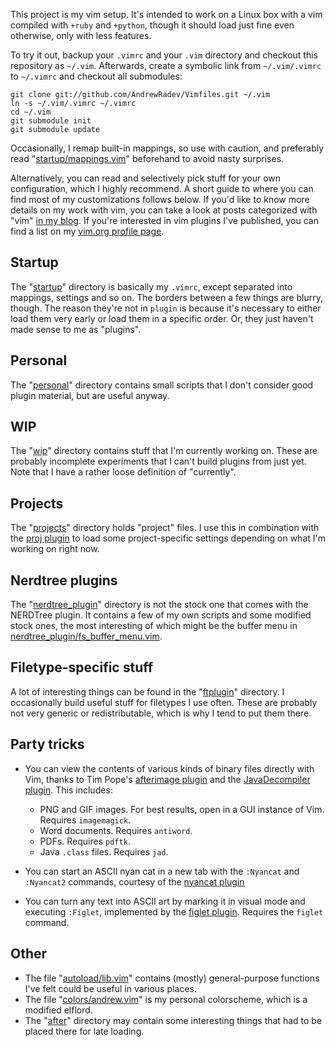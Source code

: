 This project is my vim setup. It's intended to work on a Linux box with a vim
compiled with `+ruby` and `+python`, though it should load just fine even
otherwise, only with less features.

To try it out, backup your `.vimrc` and your `.vim` directory and checkout this
repository as `~/.vim`. Afterwards, create a symbolic link from `~/.vim/.vimrc`
to `~/.vimrc` and checkout all submodules:

    git clone git://github.com/AndrewRadev/Vimfiles.git ~/.vim
    ln -s ~/.vim/.vimrc ~/.vimrc
    cd ~/.vim
    git submodule init
    git submodule update

Occasionally, I remap built-in mappings, so use with caution, and preferably
read "[startup/mappings.vim][]" beforehand to avoid nasty surprises.

Alternatively, you can read and selectively pick stuff for your own
configuration, which I highly recommend. A short guide to where you can find
most of my customizations follows below. If you'd like to know more details on
my work with vim, you can take a look at posts categorized with "vim"
[in my blog](http://andrewradev.com/categories/vim/).
If you're interested in vim plugins I've published, you can find a list on my
[vim.org profile page](http://www.vim.org/account/profile.php?user_id=31799).

## Startup

The "[startup][]" directory is basically my `.vimrc`, except separated into
mappings, settings and so on. The borders between a few things are blurry,
though. The reason they're not in `plugin` is because it's necessary to either
load them very early or load them in a specific order. Or, they just haven't
made sense to me as "plugins".

## Personal

The "[personal][]" directory contains small scripts that I don't consider good
plugin material, but are useful anyway.

## WIP

The "[wip][]" directory contains stuff that I'm currently working on. These
are probably incomplete experiments that I can't build plugins from just yet.
Note that I have a rather loose definition of "currently".

## Projects

The "[projects][]" directory holds "project" files. I use this in combination
with the [proj plugin][] to load some project-specific settings depending on
what I'm working on right now.

## Nerdtree plugins

The "[nerdtree_plugin][]" directory is not the stock one that comes with the
NERDTree plugin. It contains a few of my own scripts and some modified stock
ones, the most interesting of which might be the buffer menu in
[nerdtree_plugin/fs_buffer_menu.vim][].

## Filetype-specific stuff

A lot of interesting things can be found in the "[ftplugin][]" directory. I
occasionally build useful stuff for filetypes I use often. These are probably
not very generic or redistributable, which is why I tend to put them there.

## Party tricks

- You can view the contents of various kinds of binary files directly with Vim,
  thanks to Tim Pope's [afterimage plugin][] and the [JavaDecompiler plugin][].
  This includes:

  * PNG and GIF images. For best results, open in a GUI instance of Vim.
    Requires `imagemagick`.
  * Word documents. Requires `antiword`.
  * PDFs. Requires `pdftk`.
  * Java `.class` files. Requires `jad`.
- You can start an ASCII nyan cat in a new tab with the `:Nyancat` and
  `:Nyancat2` commands, courtesy of the [nyancat plugin][]
- You can turn any text into ASCII art by marking it in visual mode and
  executing `:Figlet`, implemented by the [figlet plugin][]. Requires the
  `figlet` command.

## Other

- The file "[autoload/lib.vim][]" contains (mostly) general-purpose functions
  I've felt could be useful in various places.
- The file "[colors/andrew.vim][]" is my personal colorscheme, which is a
  modified elflord.
- The "[after][]" directory may contain some interesting things that had to be
  placed there for late loading.

[after]:                              https://github.com/AndrewRadev/Vimfiles/tree/master/after
[autoload/lib.vim]:                   https://github.com/AndrewRadev/Vimfiles/tree/master/autoload/lib.vim
[colors/andrew.vim]:                  https://github.com/AndrewRadev/Vimfiles/tree/master/colors/andrew.vim
[ftplugin]:                           https://github.com/AndrewRadev/Vimfiles/tree/master/after
[nerdtree_plugin/fs_buffer_menu.vim]: https://github.com/AndrewRadev/Vimfiles/tree/master/nerdtree_plugin/fs_buffer_menu.vim
[nerdtree_plugin]:                    https://github.com/AndrewRadev/Vimfiles/tree/master/nerdtree_plugin
[personal]:                           https://github.com/AndrewRadev/Vimfiles/tree/master/personal
[plugin/afterimage.vim]:              https://github.com/AndrewRadev/Vimfiles/tree/master/plugin/afterimage.vim
[plugin/jad.vim]:                     https://github.com/AndrewRadev/Vimfiles/tree/master/plugin/jad.vim
[projects]:                           https://github.com/AndrewRadev/Vimfiles/tree/master/projects
[startup/mappings.vim]:               https://github.com/AndrewRadev/Vimfiles/tree/master/startup/mappings.vim
[startup]:                            https://github.com/AndrewRadev/Vimfiles/tree/master/startup
[wip]:                                https://github.com/AndrewRadev/Vimfiles/tree/master/wip

[JavaDecompiler plugin]: http://www.vim.org/scripts/script.php?script_id=446
[afterimage plugin]:     http://www.vim.org/scripts/script.php?script_id=1617
[figlet plugin]:         http://www.vim.org/scripts/script.php?script_id=3359
[nyancat plugin]:        https://github.com/koron/nyancat-vim
[proj plugin]:           http://www.vim.org/scripts/script.php?script_id=2719

